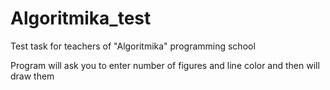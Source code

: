 # Algoritmika_test
Test task for teachers of "Algoritmika" programming school

Program will ask you to enter number of figures and line color and then will draw them
